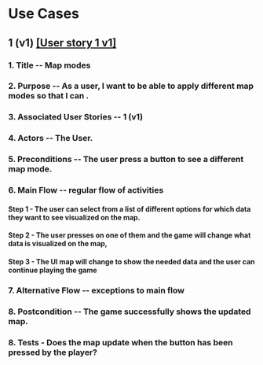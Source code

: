 
# Use Cases

## 1 (v1) [[User story 1 v1]](user_stories.md)

### 1. Title -- Map modes

### 2. Purpose -- As a user, I want to be able to apply different map modes so that I can .

### 3. Associated User Stories -- 1 (v1)

### 4. Actors -- The User.

### 5. Preconditions -- The user press a button to see a different map mode.

### 6. Main Flow -- regular flow of activities

#### Step 1 - The user can select from a list of different options for which data they want to see visualized on the map.

#### Step 2 - The user presses on one of them and the game will change what data is visualized on the map,

#### Step 3 - The UI map will change to show the needed data and the user can continue playing the game

### 7. Alternative Flow -- exceptions to main flow

### 8. Postcondition -- The game successfully shows the updated map.

### 8. Tests - Does the map update when the button has been pressed by the player?

